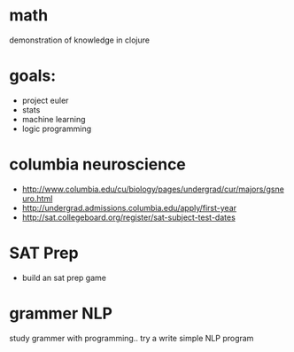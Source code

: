 math
====

demonstration of knowledge in clojure

goals:
====
- project euler
- stats
- machine learning
- logic programming

columbia neuroscience
==
- http://www.columbia.edu/cu/biology/pages/undergrad/cur/majors/gsneuro.html
- http://undergrad.admissions.columbia.edu/apply/first-year
- http://sat.collegeboard.org/register/sat-subject-test-dates

SAT Prep
==
- build an sat prep game

grammer NLP
==
study grammer with programming.. try a write simple NLP program
